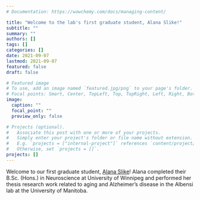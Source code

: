 ```yaml
---
# Documentation: https://wowchemy.com/docs/managing-content/

title: "Welcome to the lab's first graduate student, Alana Slike!"
subtitle: ""
summary: ""
authors: []
tags: []
categories: []
date: 2021-09-07
lastmod: 2021-09-07
featured: false
draft: false

# Featured image
# To use, add an image named `featured.jpg/png` to your page's folder.
# Focal points: Smart, Center, TopLeft, Top, TopRight, Left, Right, BottomLeft, Bottom, BottomRight.
image:
  caption: ""
  focal_point: ""
  preview_only: false

# Projects (optional).
#   Associate this post with one or more of your projects.
#   Simply enter your project's folder or file name without extension.
#   E.g. `projects = ["internal-project"]` references `content/project/deep-learning/index.md`.
#   Otherwise, set `projects = []`.
projects: []
---
```

Welcome to our first graduate student, [Alana Slike](/author/alana-slike/)! Alana completed their B.Sc. (Hons.) in Neuroscience at University of Winnipeg and performed her thesis research work related to aging and Alzheimer’s disease in the Albensi lab at the University of Manitoba. 